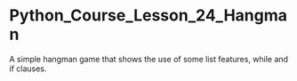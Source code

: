 # Python_Course_Lesson_24_Hangman
A simple hangman game that shows the use of some list features, while and if clauses.
